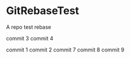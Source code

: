 # GitRebaseTest
A repo test rebase

commit 3
commit 4

commit 1
commit 2
commit 7
commit 8
commit 9
